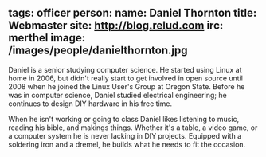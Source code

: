 tags: officer
person:
    name: Daniel Thornton
    title: Webmaster
    site: http://blog.relud.com
    irc: merthel
    image: /images/people/danielthornton.jpg
---
Daniel is a senior studying computer science. He started using Linux at home in
2006, but didn't really start to get involved in open source until 2008 when he
joined the Linux User's Group at Oregon State. Before he was in computer
science, Daniel studied electrical engineering; he continues to design DIY
hardware in his free time.

When he isn't working or going to class Daniel likes listening to music,
reading his bible, and makings things. Whether it's a table, a video game, or a
computer system he is never lacking in DIY projects. Equipped with a soldering
iron and a dremel, he builds what he needs to fit the occasion.
